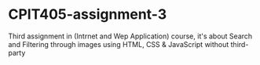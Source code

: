 # CPIT405-assignment-3
Third assignment in (Intrnet and Wep Application) course, it's about Search and Filtering through images using HTML, CSS &amp; JavaScript without third-party
